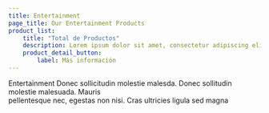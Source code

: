 ```yaml
---
title: Entertainment
page_title: Our Entertainment Products
product_list: 
    title: "Total de Productos"
    description: Lorem ipsum dolor sit amet, consectetur adipiscing elit. Morbi egestas Werat viverra id et aliquet. vulputate egestas sollicitudin.
    product_detail_button:
        label: Más información
---
```

Entertainment Donec sollicitudin molestie malesda. Donec sollitudin molestie malesuada. Mauris <br />
pellentesque nec, egestas non nisi. Cras ultricies ligula sed magna